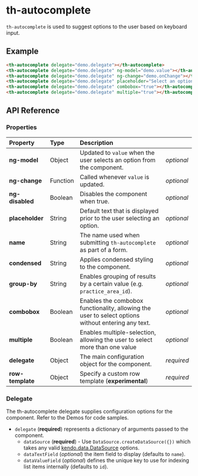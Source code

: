 # th-autocomplete

`th-autocomplete` is used to suggest options to the user based on keyboard input.

## Example

```html
<th-autocomplete delegate="demo.delegate"></th-autocomplete>
<th-autocomplete delegate="demo.delegate" ng-model="demo.value"></th-autocomplete>
<th-autocomplete delegate="demo.delegate" ng-change="demo.onChange"></th-autocomplete>
<th-autocomplete delegate="demo.delegate" placeholder="Select an option"></th-autocomplete>
<th-autocomplete delegate="demo.delegate" combobox="true"></th-autocomplete>
<th-autocomplete delegate="demo.delegate" multiple="true"></th-autocomplete>
```

## API Reference

### Properties
| Property         | Type        | Description   |   |
|:-------------    |:-------     | :-------------|---|
| **ng-model**     | Object      | Updated to `value` when the user selects an option from the component. | *optional* |
| **ng-change**    | Function    | Called whenever `value` is updated. | *optional* |
| **ng-disabled**  | Boolean     | Disables the component when true. | *optional* |
| **placeholder**  | String      | Default text that is displayed prior to the user selecting an option. | *optional* |
| **name**         | String      | The name used when submitting `th-autocomplete` as part of a form. | *optional* |
| **condensed**    | String      | Applies condensed styling to the component. | *optional* |
| **group-by**     | String      | Enables grouping of results by a certain value (e.g. `practice_area_id`). | *optional* |
| **combobox**     | Boolean     | Enables the combobox functionality, allowing the user to select options without entering any text. | *optional* |
| **multiple**     | Boolean     | Enables multiple-selection, allowing the user to select more than one value | *optional* |
| **delegate**     | Object      | The main configuration object for the component. | *required* |
| **row-template** | Object      | Specify a custom row template (**experimental**) | *required* |

### Delegate
The th-autocomplete delegate supplies configuration options for the component. Refer to the Demos for code samples.

* `delegate` (**required**) represents a dictionary of arguments passed to the component.
  * `dataSource` (**required**) - Use ```DataSource.createDataSource({})``` 
  which takes any valid [kendo.data.DataSource](http://docs.telerik.com/kendo-ui/api/javascript/data/datasource) options.
  * `dataTextField` (*optional*) the item field to display (defaults to `name`).
  * `dataValueField` (*optional*) defines the unique key to use for indexing list items internally (defaults to `id`).